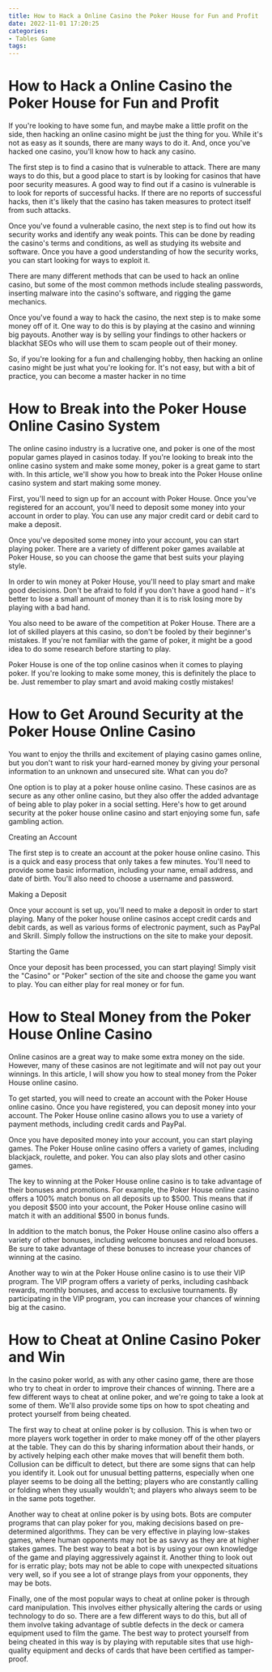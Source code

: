 ```yaml
---
title: How to Hack a Online Casino the Poker House for Fun and Profit
date: 2022-11-01 17:20:25
categories:
- Tables Game
tags:
---
```



#  How to Hack a Online Casino the Poker House for Fun and Profit

If you're looking to have some fun, and maybe make a little profit on the side, then hacking an online casino might be just the thing for you. While it's not as easy as it sounds, there are many ways to do it. And, once you've hacked one casino, you'll know how to hack any casino.

The first step is to find a casino that is vulnerable to attack. There are many ways to do this, but a good place to start is by looking for casinos that have poor security measures. A good way to find out if a casino is vulnerable is to look for reports of successful hacks. If there are no reports of successful hacks, then it's likely that the casino has taken measures to protect itself from such attacks.

Once you've found a vulnerable casino, the next step is to find out how its security works and identify any weak points. This can be done by reading the casino's terms and conditions, as well as studying its website and software. Once you have a good understanding of how the security works, you can start looking for ways to exploit it.

There are many different methods that can be used to hack an online casino, but some of the most common methods include stealing passwords, inserting malware into the casino's software, and rigging the game mechanics.

Once you've found a way to hack the casino, the next step is to make some money off of it. One way to do this is by playing at the casino and winning big payouts. Another way is by selling your findings to other hackers or blackhat SEOs who will use them to scam people out of their money.

So, if you're looking for a fun and challenging hobby, then hacking an online casino might be just what you're looking for. It's not easy, but with a bit of practice, you can become a master hacker in no time

#  How to Break into the Poker House Online Casino System

The online casino industry is a lucrative one, and poker is one of the most popular games played in casinos today. If you're looking to break into the online casino system and make some money, poker is a great game to start with. In this article, we'll show you how to break into the Poker House online casino system and start making some money.

First, you'll need to sign up for an account with Poker House. Once you've registered for an account, you'll need to deposit some money into your account in order to play. You can use any major credit card or debit card to make a deposit.

Once you've deposited some money into your account, you can start playing poker. There are a variety of different poker games available at Poker House, so you can choose the game that best suits your playing style.

In order to win money at Poker House, you'll need to play smart and make good decisions. Don't be afraid to fold if you don't have a good hand – it's better to lose a small amount of money than it is to risk losing more by playing with a bad hand.

You also need to be aware of the competition at Poker House. There are a lot of skilled players at this casino, so don't be fooled by their beginner's mistakes. If you're not familiar with the game of poker, it might be a good idea to do some research before starting to play.

Poker House is one of the top online casinos when it comes to playing poker. If you're looking to make some money, this is definitely the place to be. Just remember to play smart and avoid making costly mistakes!

#  How to Get Around Security at the Poker House Online Casino

You want to enjoy the thrills and excitement of playing casino games online, but you don't want to risk your hard-earned money by giving your personal information to an unknown and unsecured site. What can you do?

One option is to play at a poker house online casino. These casinos are as secure as any other online casino, but they also offer the added advantage of being able to play poker in a social setting. Here's how to get around security at the poker house online casino and start enjoying some fun, safe gambling action.

Creating an Account

The first step is to create an account at the poker house online casino. This is a quick and easy process that only takes a few minutes. You'll need to provide some basic information, including your name, email address, and date of birth. You'll also need to choose a username and password.

Making a Deposit

Once your account is set up, you'll need to make a deposit in order to start playing. Many of the poker house online casinos accept credit cards and debit cards, as well as various forms of electronic payment, such as PayPal and Skrill. Simply follow the instructions on the site to make your deposit.

Starting the Game

Once your deposit has been processed, you can start playing! Simply visit the "Casino" or "Poker" section of the site and choose the game you want to play. You can either play for real money or for fun.

#  How to Steal Money from the Poker House Online Casino

Online casinos are a great way to make some extra money on the side. However, many of these casinos are not legitimate and will not pay out your winnings. In this article, I will show you how to steal money from the Poker House online casino.

To get started, you will need to create an account with the Poker House online casino. Once you have registered, you can deposit money into your account. The Poker House online casino allows you to use a variety of payment methods, including credit cards and PayPal.

Once you have deposited money into your account, you can start playing games. The Poker House online casino offers a variety of games, including blackjack, roulette, and poker. You can also play slots and other casino games.

The key to winning at the Poker House online casino is to take advantage of their bonuses and promotions. For example, the Poker House online casino offers a 100% match bonus on all deposits up to $500. This means that if you deposit $500 into your account, the Poker House online casino will match it with an additional $500 in bonus funds.

In addition to the match bonus, the Poker House online casino also offers a variety of other bonuses, including welcome bonuses and reload bonuses. Be sure to take advantage of these bonuses to increase your chances of winning at the casino.

Another way to win at the Poker House online casino is to use their VIP program. The VIP program offers a variety of perks, including cashback rewards, monthly bonuses, and access to exclusive tournaments. By participating in the VIP program, you can increase your chances of winning big at the casino.

#  How to Cheat at Online Casino Poker and Win

In the casino poker world, as with any other casino game, there are those who try to cheat in order to improve their chances of winning. There are a few different ways to cheat at online poker, and we're going to take a look at some of them. We'll also provide some tips on how to spot cheating and protect yourself from being cheated.

The first way to cheat at online poker is by collusion. This is when two or more players work together in order to make money off of the other players at the table. They can do this by sharing information about their hands, or by actively helping each other make moves that will benefit them both. Collusion can be difficult to detect, but there are some signs that can help you identify it. Look out for unusual betting patterns, especially when one player seems to be doing all the betting; players who are constantly calling or folding when they usually wouldn't; and players who always seem to be in the same pots together.

Another way to cheat at online poker is by using bots. Bots are computer programs that can play poker for you, making decisions based on pre-determined algorithms. They can be very effective in playing low-stakes games, where human opponents may not be as savvy as they are at higher stakes games. The best way to beat a bot is by using your own knowledge of the game and playing aggressively against it. Another thing to look out for is erratic play; bots may not be able to cope with unexpected situations very well, so if you see a lot of strange plays from your opponents, they may be bots.

Finally, one of the most popular ways to cheat at online poker is through card manipulation. This involves either physically altering the cards or using technology to do so. There are a few different ways to do this, but all of them involve taking advantage of subtle defects in the deck or camera equipment used to film the game. The best way to protect yourself from being cheated in this way is by playing with reputable sites that use high-quality equipment and decks of cards that have been certified as tamper-proof.